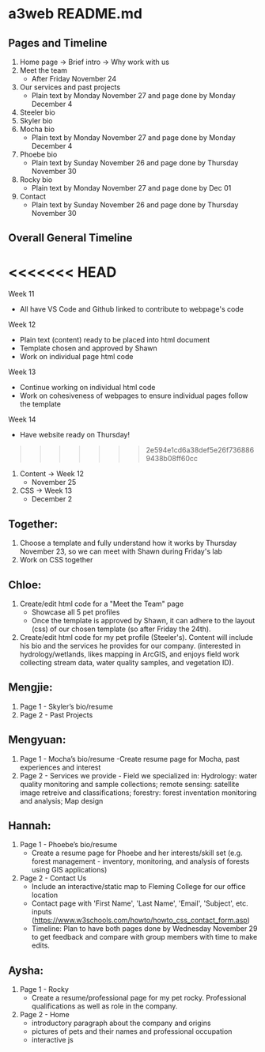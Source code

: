 # a3web README.md

## Pages and Timeline

1. Home page
   -> Brief intro
   -> Why work with us
2. Meet the team
   - After Friday November 24
3. Our services and past projects
   - Plain text by Monday November 27 and page done by Monday December 4
4. Steeler bio
5. Skyler bio
6. Mocha bio
   - Plain text by Monday November 27 and page done by Monday December 4
7. Phoebe bio
   - Plain text by Sunday November 26 and page done by Thursday November 30
8. Rocky bio
   - Plain text by Monday November 27 and page done by Dec 01
9. Contact
   - Plain text by Sunday November 26 and page done by Thursday November 30

## Overall General Timeline
<<<<<<< HEAD
=======
Week 11 
* All have VS Code and Github linked to contribute to webpage's code 

Week 12
* Plain text (content) ready to be placed into html document 
* Template chosen and approved by Shawn 
* Work on individual page html code

Week 13
* Continue working on individual html code
* Work on cohesiveness of webpages to ensure individual pages follow the template 

Week 14 
* Have website ready on Thursday!
>>>>>>> 2e594e1cd6a38def5e26f7368869438b08ff60cc

1. Content -> Week 12
   - November 25
2. CSS -> Week 13
   - December 2

## Together:

1. Choose a template and fully understand how it works by Thursday November 23, so we can meet with Shawn during Friday's lab
1. Work on CSS together

## Chloe:

1. Create/edit html code for a "Meet the Team" page
   - Showcase all 5 pet profiles
   - Once the template is approved by Shawn, it can adhere to the layout (css) of our chosen template (so after Friday the 24th).
2. Create/edit html code for my pet profile (Steeler's). Content will include his bio and the services he provides for our company. (interested in hydrology/wetlands, likes mapping in ArcGIS, and enjoys field work collecting stream data, water quality samples, and vegetation ID).

## Mengjie:

1. Page 1 - Skyler’s bio/resume
1. Page 2 - Past Projects

## Mengyuan:

1. Page 1 - Mocha’s bio/resume
            -Create resume page for Mocha, past experiences and interest 
1. Page 2 - Services we provide
            - Field we specialized in: Hydrology: water quality monitoring and sample collections; remote sensing: satellite image retreive and classifications; forestry: forest inventation monitoring and analysis; Map design

## Hannah:

1. Page 1 - Phoebe’s bio/resume
   - Create a resume page for Phoebe and her interests/skill set (e.g. forest management - inventory, monitoring, and analysis of forests using GIS applications)
1. Page 2 - Contact Us
   - Include an interactive/static map to Fleming College for our office location
   - Contact page with 'First Name', 'Last Name', 'Email', 'Subject', etc. inputs (https://www.w3schools.com/howto/howto_css_contact_form.asp)
   - Timeline: Plan to have both pages done by Wednesday November 29 to get feedback and compare with group members with time to make edits.

## Aysha:

1. Page 1 - Rocky
   - Create a resume/professional page for my pet rocky. Professional qualifications as well as role in the company.
1. Page 2 - Home
   - introductory paragraph about the company and origins
   - pictures of pets and their names and professional occupation
   - interactive js

